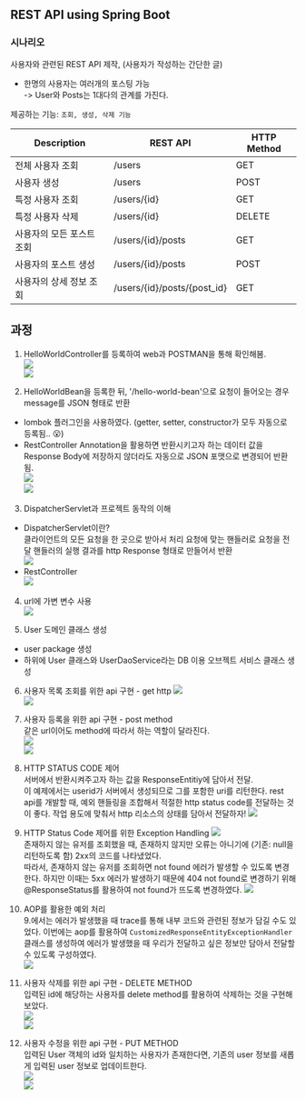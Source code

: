 ## REST API using Spring Boot

### 시나리오
사용자와 관련된 REST API 제작, (사용자가 작성하는 간단한 글)  
- 한명의 사용자는 여러개의 포스팅 가능  
	-> User와 Posts는 1대다의 관계를 가진다.  

제공하는 기능: `조회, 생성, 삭제 기능`  

Description|REST API|HTTP Method
------------|----------|----------
전체 사용자 조회|/users|GET
사용자 생성|/users|POST
특정 사용자 조회|/users/{id}|GET
특정 사용자 삭제|/users/{id}|DELETE
사용자의 모든 포스트 조회|/users/{id}/posts|GET
사용자의 포스트 생성|/users/{id}/posts|POST
사용자의 상세 정보 조회|/users/{id}/posts/{post_id}|GET


## 과정
1. HelloWorldController를 등록하여 web과 POSTMAN을 통해 확인해봄.  
![](./README_img/commit_1.PNG)  
![](./README_img/commit_1_1.PNG)  

2. HelloWorldBean을 등록한 뒤, '/hello-world-bean'으로 요청이 들어오는 경우 message를 JSON 형태로 반환  
- lombok 플러그인을 사용하였다. (getter, setter, constructor가 모두 자동으로 등록됨.. 😮)  
- RestController Annotation을 활용하면 반환시키고자 하는 데이터 값을 Response Body에 저장하지 않더라도 자동으로 JSON 포맷으로 변경되어 반환됨.  
![](./README_img/commit_2.PNG)  
![](./README_img/commit_2_1.PNG)  

3. DispatcherServlet과 프로젝트 동작의 이해  
- DispatcherServlet이란?  
    클라이언트의 모든 요청을 한 곳으로 받아서 처리
    요청에 맞는 핸들러로 요청을 전달
    핸들러의 실행 결과를 http Response 형태로 만들어서 반환  
    ![](./README_img/commit_3.PNG)  
- RestController  
![](./README_img/commit_3_1.PNG)  

4. url에 가변 변수 사용  
![](./README_img/commit_4.PNG)  

5. User 도메인 클래스 생성  
- user package 생성  
- 하위에 User 클래스와 UserDaoService라는 DB 이용 오브젝트 서비스 클래스 생성 
 
6. 사용자 목록 조회를 위한 api 구현 - get http
![](./README_img/commit_6.PNG)  
![](./README_img/commit_6_1.PNG)   

7. 사용자 등록을 위한 api 구현 - post method  
같은 url이어도 method에 따라서 하는 역할이 달라진다.  
![](./README_img/commit_7.PNG)  
![](./README_img/commit_7_1.PNG)  

8. HTTP STATUS CODE 제어  
서버에서 반환시켜주고자 하는 값을 ResponseEntitiy에 담아서 전달.  
이 예제에서는 userid가 서버에서 생성되므로 그를 포함한 uri를 리턴한다.
rest api를 개발할 때, 예외 핸들링을 조합해서 적절한 http status code를 전달하는 것이 좋다. 작업 용도에 맞춰서 http 리소스의 상태를 담아서 전달하자!
![](./README_img/commit_8.PNG)  

9. HTTP Status Code 제어를 위한 Exception Handling
![](./README_img/commit_9.PNG)  
존재하지 않는 유저를 조회했을 때, 존재하지 않지만 오류는 아니기에 (기존: null을 리턴하도록 함) 2xx의 코드를 나타냈었다.  
따라서, 존재하지 않는 유저를 조회하면 not found 에러가 발생할 수 있도록 변경한다. 하지만 이때는 5xx 에러가 발생하기 때문에 404 not found로 변경하기 위해 @ResponseStatus를 활용하여 not found가 뜨도록 변경하였다.
![](./README_img/commit_9_1.PNG)  

10. AOP를 활용한 예외 처리  
9.에서는 에러가 발생했을 때 trace를 통해 내부 코드와 관련된 정보가 담길 수도 있었다.
이번에는 aop를 활용하여 `CustomizedResponseEntityExceptionHandler` 클래스를 생성하여 에러가 발생했을 때 우리가 전달하고 싶은 정보만 담아서 전달할 수 있도록 구성하였다.  
![](./README_img/commit_10.PNG)  

11. 사용자 삭제를 위한 api 구현 - DELETE METHOD  
입력된 id에 해당하는 사용자를 delete method를 활용하여 삭제하는 것을 구현해보았다.  
![](./README_img/commit_11.PNG)  
![](./README_img/commit_11_1.PNG)  

12. 사용자 수정을 위한 api 구현 - PUT METHOD  
입력된 User 객체의 id와 일치하는 사용자가 존재한다면, 기존의 user 정보를 새롭게 입력된 user 정보로 업데이트한다.  
![](./README_img/commit_12.PNG)  
![](./README_img/commit_12_1.PNG)  

 

